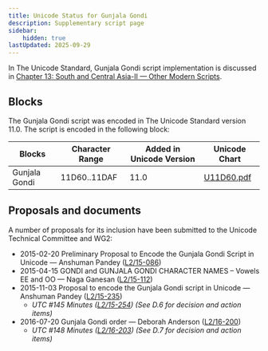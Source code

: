 ```yaml
---
title: Unicode Status for Gunjala Gondi
description: Supplementary script page
sidebar:
    hidden: true
lastUpdated: 2025-09-29
---
```


In The Unicode Standard, Gunjala Gondi script implementation is discussed in [Chapter 13: South and Central Asia-II — Other Modern Scripts](https://www.unicode.org/versions/latest/core-spec/chapter-13/#G39306).

## Blocks

The Gunjala Gondi script was encoded in The Unicode Standard version 11.0. The script is encoded in the following block:

| Blocks | Character Range | Added in Unicode Version | Unicode Chart |
| ------ | --------------- | ------------------------ | ------------- |
| Gunjala Gondi | 11D60..11DAF | 11.0 | [U11D60.pdf](http://www.unicode.org/charts/PDF/U11D60.pdf) |

## Proposals and documents

A number of proposals for its inclusion have been submitted to the Unicode Technical Committee and WG2:
- 2015-02-20 Preliminary Proposal to Encode the Gunjala Gondi Script in Unicode — Anshuman Pandey ([L2/15-086](http://www.unicode.org/cgi-bin/GetMatchingDocs.pl?L2/15-086))
- 2015-04-15 GONDI and GUNJALA GONDI CHARACTER NAMES – Vowels EE and OO — Naga Ganesan ([L2/15-112](http://www.unicode.org/cgi-bin/GetMatchingDocs.pl?L2/15-112))
- 2015-11-03 Proposal to encode the Gunjala Gondi script in Unicode — Anshuman Pandey ([L2/15-235](http://www.unicode.org/cgi-bin/GetMatchingDocs.pl?L2/15-235))
  - _UTC #145 Minutes ([L2/15-254](http://www.unicode.org/cgi-bin/GetMatchingDocs.pl?L2/15-254)) (See D.6 for decision and action items)_
- 2016-07-20 Gunjala Gondi order — Deborah Anderson ([L2/16-200](http://www.unicode.org/cgi-bin/GetMatchingDocs.pl?L2/16-200))
  - _UTC #148 Minutes ([L2/16-203](http://www.unicode.org/cgi-bin/GetMatchingDocs.pl?L2/16-203)) (See D.7 for decision and action items)_
